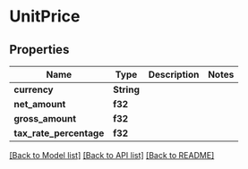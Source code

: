 # UnitPrice

## Properties

Name | Type | Description | Notes
------------ | ------------- | ------------- | -------------
**currency** | **String** |  | 
**net_amount** | **f32** |  | 
**gross_amount** | **f32** |  | 
**tax_rate_percentage** | **f32** |  | 

[[Back to Model list]](../README.md#documentation-for-models) [[Back to API list]](../README.md#documentation-for-api-endpoints) [[Back to README]](../README.md)


